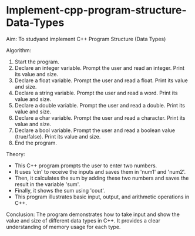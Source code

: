 # Implement-cpp-program-structure-Data-Types
Aim: To studyand implement C++ Program Structure (Data Types)

Algorithm: 
1. Start the program.
2. Declare an integer variable. Prompt the user and read an integer. Print its value and size.
3. Declare a float variable. Prompt the user and read a float. Print its value and size.
4. Declare a string variable. Prompt the user and read a word. Print its value and size.
5. Declare a double variable. Prompt the user and read a double. Print its value and size.
6. Declare a char variable. Prompt the user and read a character. Print its value and size.
7. Declare a bool variable. Prompt the user and read a boolean value (true/false). Print its value and size.
8. End the program.

Theory: 
- This C++ program prompts the user to enter two numbers.
- It uses 'cin' to receive the inputs and saves them in 'num1' and 'num2'.
- Then, it calculates the sum by adding these two numbers and saves the result in the variable 'sum'.
- Finally, it shows the sum using 'cout'.
- This program illustrates basic input, output, and arithmetic operations in C++.

Conclusion: The program demonstrates how to take input and show the value and size of different data types in C++. It provides a clear understanding of memory usage for each type.
